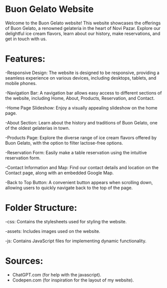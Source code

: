 # Buon Gelato Website
Welcome to the Buon Gelato website! This website showcases the offerings of Buon Gelato, a renowned gelateria in the heart of Novi Pazar. Explore our delightful ice cream flavors, learn about our history, make reservations, and get in touch with us.

# Features:
-Responsive Design: The website is designed to be responsive, providing a seamless experience on various devices, including desktops, tablets, and mobile phones.

-Navigation Bar: A navigation bar allows easy access to different sections of the website, including Home, About, Products, Reservation, and Contact.

-Home Page Slideshow: Enjoy a visually appealing slideshow on the home page.

-About Section: Learn about the history and traditions of Buon Gelato, one of the oldest gelaterias in town.

-Products Page: Explore the diverse range of ice cream flavors offered by Buon Gelato, with the option to filter lactose-free options.

-Reservation Form: Easily make a table reservation using the intuitive reservation form.

-Contact Information and Map: Find our contact details and location on the Contact page, along with an embedded Google Map.

-Back to Top Button: A convenient button appears when scrolling down, allowing users to quickly navigate back to the top of the page.

# Folder Structure:
-css: Contains the stylesheets used for styling the website.

-assets: Includes images used on the website.

-js: Contains JavaScript files for implementing dynamic functionality.

# Sources:
- ChatGPT.com (for help with the javascript).
- Codepen.com (for inspiration for the layout of my website).


